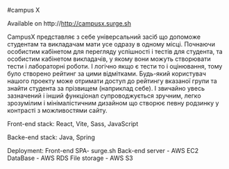 #campus X

Available on http://http://campusx.surge.sh

CampusX представляє з себе універсальний засіб що допоможе студентам та викладачам мати усе одразу в одному місці. Почнаючи особистим кабінетом для перегляду успішності і тестів для студента, та особистим кабінетом викладачів, у якому вони можуть створювати тести і лабораторні роботи. І логічно якщо є тести то і оцінювання, тому було створено рейтинг за цими відмітками. Будь-який користувач нашого проекту може отримати доступ до рейтингу вказаної групи та знайти студента за прізвищем (наприклад себе). І звичайно увесь зазначений і інший функціонал супроводжується зручним, легко зрозумілим і мінімалістичним дизайном що створює певну родзинку у контрасті з можливостями сайту.

Front-end stack:
React, Vite, Sass, JavaScript

Backe-end stack:
Java, Spring

Deployment:
Front-end SPA- surge.sh
Back-end server - AWS EC2
DataBase - AWS RDS
File storage - AWS S3
